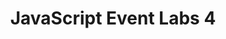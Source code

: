 ---
title:				"JavaScript Event Labs 4"
url: 			
name: 				"JS Events Lab 4"
description: 		"In this exercise an event will be created on a parent node to demonstrate event delegation. An event will occur on a child element and it will be dealt with by the parent element."
short-description: 	"Demonstrate Event Delegation"
resource-link:		"/assets/courses/50141/javascript-events-lab-4"
resource-hash:		"javascript-events-lab-4"
img-src-dir:		/img/50141/
---